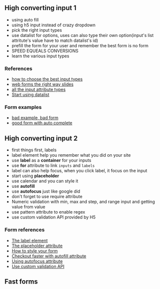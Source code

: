 ## High converting input 1

+ using auto fill
+ using h5 input instead of crazy dropdown
+ pick the right input  types
+ use datalist for options, uses can also type their own option(input's list attritute's value have to match datalist's id)
+ prefill the form for your user and remember the best form is no form
+ SPEED EQUEALS CONVERSIONS
+ learn the various input types


### References
+ [how to choose the best input types](https://developers.google.com/web/fundamentals/design-and-ui/input/forms/choose-the-best-input-type?hl=en#html5-input-types)
+ [web forms the right way slides](http://www.slideshare.net/greenido/web-forms-the-right-way)
+ [all the input attribute types](https://developer.mozilla.org/en-US/docs/Web/HTML/Element/input#attr-type)
+ [Start using datalist](https://developer.mozilla.org/en-US/docs/Web/HTML/Element/datalist)

### Form examples
+ [bad example, bad form](http://udacity.github.io/course-web-forms/lesson1/flightPicker/)
+ [good form with auto complete](http://greenido.github.io/Product-Site-101/form-cc-example-m3.html)


## High converting input 2
+ first things first, labels
+ label element help you remember what you did on your site
+ use **label** as a **container** for your inputs
+ use **for** attribute to link ``inputs`` and ``labels``
+ label can also help focus, when you click label, it focus on the input
+ start using **placeholder**
+ use calendar and you can style it
+ use **autofill**
+ use **autofocus** just like google did
+ don't forget to use require attribute
+ Numeric validation with min, max and step, and range input and getting value from value
+ use pattern attribute to enable regex
+ use custom validation API provided by H5


### Form references
+ [The label element](https://developer.mozilla.org/en-US/docs/Web/HTML/Element/label)
+ [The placeholder attribute](https://developer.mozilla.org/en-US/docs/Web/HTML/Element/input#attr-placeholder)
+ [How to style your form](https://www.tjvantoll.com/2013/04/15/list-of-pseudo-elements-to-style-form-controls/#input_date)
+ [Checkout faster with autofill attribute](https://developers.google.com/web/updates/2015/06/checkout-faster-with-autofill?hl=en)
+ [Using autofocus attribute](https://developer.mozilla.org/en-US/docs/Web/HTML/Element/input#attr-autofocus)
+ [Use custom validation API](https://developer.mozilla.org/en-US/docs/Web/API/HTMLSelectElement/setCustomValidity)


## Fast forms
